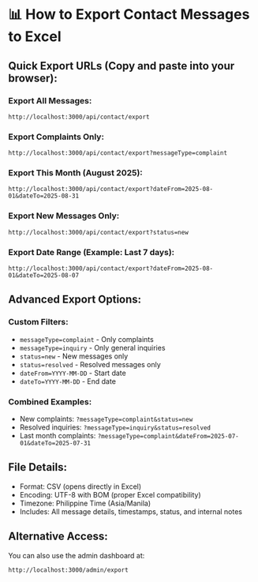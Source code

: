 # 📊 How to Export Contact Messages to Excel

## Quick Export URLs (Copy and paste into your browser):

### Export All Messages:
```
http://localhost:3000/api/contact/export
```

### Export Complaints Only:
```
http://localhost:3000/api/contact/export?messageType=complaint
```

### Export This Month (August 2025):
```
http://localhost:3000/api/contact/export?dateFrom=2025-08-01&dateTo=2025-08-31
```

### Export New Messages Only:
```
http://localhost:3000/api/contact/export?status=new
```

### Export Date Range (Example: Last 7 days):
```
http://localhost:3000/api/contact/export?dateFrom=2025-08-01&dateTo=2025-08-07
```

## Advanced Export Options:

### Custom Filters:
- `messageType=complaint` - Only complaints
- `messageType=inquiry` - Only general inquiries
- `status=new` - New messages only
- `status=resolved` - Resolved messages only
- `dateFrom=YYYY-MM-DD` - Start date
- `dateTo=YYYY-MM-DD` - End date

### Combined Examples:
- New complaints: `?messageType=complaint&status=new`
- Resolved inquiries: `?messageType=inquiry&status=resolved`
- Last month complaints: `?messageType=complaint&dateFrom=2025-07-01&dateTo=2025-07-31`

## File Details:
- Format: CSV (opens directly in Excel)
- Encoding: UTF-8 with BOM (proper Excel compatibility)
- Timezone: Philippine Time (Asia/Manila)
- Includes: All message details, timestamps, status, and internal notes

## Alternative Access:
You can also use the admin dashboard at:
```
http://localhost:3000/admin/export
```
